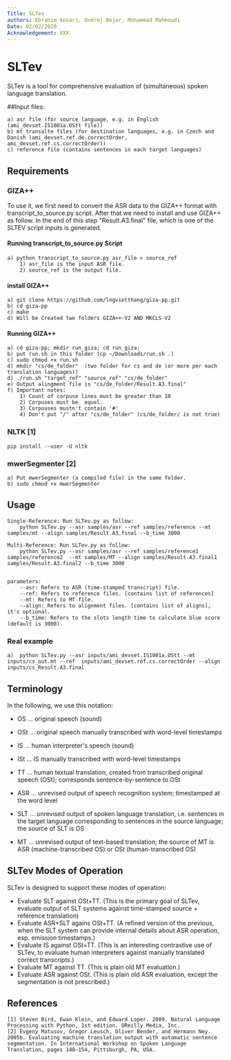 ```yaml
---
Title: SLTev
authors: Ebrahim Ansari, Ondrej Bojar, Mohammad Mahmoudi
Date: 02/02/2020
Acknowledgement: XXX
---
```


# SLTev

SLTev is a tool for comprehensive evaluation of (simultaneous) spoken language translation.

##Input files:

	a) asr file (for source language, e.g. in English (ami_devset.IS1001a.OStt file)) 	
	b) mt_transalte files (for destination languages, e.g. in Czech and Danish (ami_devset.ref.de.correctOrder, ami_devset.ref.cs.correctOrder))
	c) reference file (contains sentences in each target languages) 



## Requirements

### GIZA++

 To use it, we first need to convert the ASR data to the GIZA++ format with transcript_to_source.py script. After that we need to install and use GIZA++ as follow. In the end of this step "Result.A3.final" file, which is one of the SLTEV script inputs is generated. 

#### Running transcript_to_source.py Script

	a) python transcript_to_source.py asr_file > source_ref
		1) asr_file is the input ASR file. 
		2) source_ref is the output file. 

#### install GIZA++

	a) git clone https://github.com/lngvietthang/giza-pp.git
	b) cd giza-pp
	c) make  
	d) Will be Created two folders GIZA++-V2 AND MKCLS-V2


#### Running GIZA++

	a) cd giza-pp; mkdir run_giza; cd run_giza;
	b) put run.sh in this folder (cp ~/Downloads/run.sh .)
	c) sudo chmod +x run.sh
	d) mkdir "cs/de_folder"  (two folder for cs and de (or more per each translation languages))
	d) ./run.sh "target_ref" "source_ref" "cs/de_folder" 
	e) Output alingment file is "cs/de_folder/Result.A3.final" 
	f) Important notes:
		1) Count of corpuse lines must be greater than 10
		2) Corpuses must be  equel.
		3) Corpouses mustn't contain '#'
		4) Don't put "/" after "cs/de_folder" (cs/de_folder/ is not true)

### NLTK [1]

	pip install --user -U nltk

### mwerSegmenter [2]
	
	a) Put mwerSegmenter (a compiled file) in the same folder.  
  	b) sudo chmod +x mwerSegmenter 


## Usage

	Single-Reference: Run SLTev.py as follow:
		python SLTev.py --asr samples/asr --ref samples/reference --mt samples/mt --align samples/Result.A3.final --b_time 3000

	Multi-Reference: Run SLTev.py as follow:
		python SLTev.py --asr samples/asr --ref samples/reference1 samples/reference2  --mt samples/MT --align samples/Result.A3.final1 samples/Result.A3.final2 --b_time 3000
	
	
	parameters:
		--asr: Refers to ASR (time-stamped transcript) file. 
		--ref: Refers to reference files. [contains list of references]
		--mt: Refers to MT file.
		--align: Refers to alignment files. [contains list of aligns], it's optional. 
		--b_time: Refers to the slots length time to calculate blue score (default is 3000).

### Real example
 
	a)  python SLTev.py --asr inputs/ami_devset.IS1001a.OStt --mt inputs/cs_out.mt --ref  inputs/ami_devset.ref.cs.correctOrder --align inputs/cs_Result.A3.final 

## Terminology

In the following, we use this notation:

* OS  ... original speech (sound)
* OSt ... original speech manually transcribed with word-level timestamps
* IS  ... human interpreter's speech (sound)
* ISt ... IS manually transcribed with word-level timestamps
* TT ... human textual translation, created from transcribed original speech (OSt); corresponds sentence-by-sentence to OSt

* ASR ... unrevised output of speech recognition system; timestamped at the word level
* SLT ... unrevised output of spoken language translation, i.e. sentences in the target language corresponding to sentences in the source language; the source of SLT is OS
* MT  ... unrevised output of text-based translation; the source of MT is ASR (machine-transcribed OS) or OSt (human-transcribed OS)

## SLTev Modes of Operation

SLTev is designed to support these modes of operation:

* Evaluate SLT against OSt+TT. (This is the primary goal of SLTev, evaluate output of SLT systems against time-stamped source + reference translation)
* Evaluate ASR+SLT agains OSt+TT. (A refined version of the previous, when the SLT system can provide internal details about ASR operation, esp. emission timestamps.)
* Evaluate IS against OSt+TT. (This is an interesting contrastive use of SLTev, to evaluate human interpreters against manually translated correct transcripts.)
* Evaluate MT against TT. (This is plain old MT evaluation.)
* Evaluate ASR against OSt. (This is plain old ASR evaluation, except the segmentation is not prescribed.)

## References

	[1] Steven Bird, Ewan Klein, and Edward Loper. 2009. Natural Language Processing with Python, 1st edition. OReilly Media, Inc.
	[2] Evgeny Matusov, Gregor Leusch, Oliver Bender, and Hermann Ney. 2005b. Evaluating machine translation output with automatic sentence segmentation. In International Workshop on Spoken Language Translation, pages 148–154, Pittsburgh, PA, USA.
